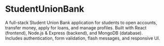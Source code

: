 # StudentUnionBank
A full-stack Student Union Bank application for students to open accounts, transfer money, apply for loans, and manage profiles. Built with React (frontend), Node.js &amp; Express (backend), and MongoDB (database). Includes authentication, form validation, flash messages, and responsive UI.
